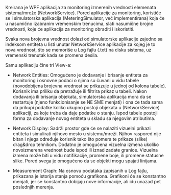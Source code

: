 Kreirana je WPF aplikacija za monitoring izmerenih vrednosti elemenata sistema/mreže (NetworkService). Pored aplikacije za monitoring, koristiće se i simulatorska 
aplikacija (MeteringSimulator, već implementirana) koja će u nasumično izabranim vremenskim trenucima, slati nasumične brojne vrednosti, koje će aplikacija za 
monitoring obraditi i iskoristiti. 

Svaka nova brojevna vrednost dolazi od simulatorske aplikacije zajedno sa indeksom entiteta u listi unutar NetworkService aplikacije za kojeg je to nova vrednost, 
što se memoriše u Log fajlu (.txt) na disku sistema, uz vremenski trenutak kada se promena desila. 

Samu aplikaciju čine tri View-a:
* Network Entities: Omogućeno je dodavanje i brisanje entiteta za monitoring i osnovne podaci o njima su čuvani u vidu tabele (novodobijena 
brojevna vrednost se prikazuje u jednoj od kolona tabele). Korisnik ima priliku da pretražuje ili filtrira prikaz u tabeli. Nakon dodavanja ili brisanja objekata, 
simulatorska aplikacija mora da se restartuje (njeno funkcionisanje se NE SME menjati) i ona će tada sama da prikupi podatke koliko ukupno postoji objekata u 
(NetworkService) aplikaciji, za koje treba da daje podatke o stanju. Ispod tabele postoji forma za dodavanje novog entiteta u skladu sa njegovim atributima.

* Network Display: Sadrži prostor gde će se nalaziti vizuelni prikazi entiteta i simulirati njihovo mesto u sistemu/mreži. Njihov raspored nije bitan i njega 
određuje korisnik tako što pomera te prikaze (slike) drag&drop tehnikom. Dodatno je omogućena vizuelna izmena ukoliko novoizmerena vrednost bude ispod ili iznad 
zadate granice. Vizuelna izmena može biti u vidu notifikacije, promene boje, ili promene statusne slike. Pored svega je omogućeno da se objekti mogu spajati linijama.

* Measurement Graph: Na osnovu podataka zapisanih u Log fajlu, prikazana je istorija stanja pomoću grafikona. Grafikoni će se konstantno menjati, jer se konstantno 
dobijaju nove informacije, ali idu unazad pet poslednjih merenja. 
